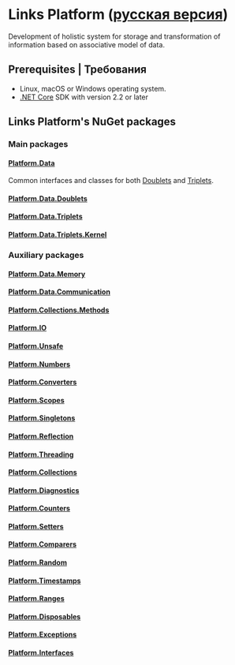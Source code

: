 # Links Platform ([русская версия](index.ru.html))
Development of holistic system for storage and transformation of information based on associative model of data.

## Prerequisites | Требования
* Linux, macOS or Windows operating system.
* [.NET Core](https://www.microsoft.com/net) SDK with version 2.2 or later  

## Links Platform's NuGet packages

### Main packages

#### [Platform.Data](https://github.com/linksplatform/Data)
Common interfaces and classes for both [Doublets](https://github.com/linksplatform/Data.Doublets) and [Triplets](https://github.com/linksplatform/Data.Triplets).

#### [Platform.Data.Doublets](https://github.com/linksplatform/Data.Doublets)
#### [Platform.Data.Triplets](https://github.com/linksplatform/Data.Triplets)
#### [Platform.Data.Triplets.Kernel](https://github.com/linksplatform/Data.Triplets.Kernel)

### Auxiliary packages

#### [Platform.Data.Memory](https://github.com/linksplatform/Memory)
#### [Platform.Data.Communication](https://github.com/linksplatform/Communication)
#### [Platform.Collections.Methods](https://github.com/linksplatform/Collections.Methods)
#### [Platform.IO](https://github.com/linksplatform/IO)
#### [Platform.Unsafe](https://github.com/linksplatform/Unsafe)
#### [Platform.Numbers](https://github.com/linksplatform/Numbers)
#### [Platform.Converters](https://github.com/linksplatform/Converters)
#### [Platform.Scopes](https://github.com/linksplatform/Scopes)
#### [Platform.Singletons](https://github.com/linksplatform/Singletons)
#### [Platform.Reflection](https://github.com/linksplatform/Reflection)
#### [Platform.Threading](https://github.com/linksplatform/Threading)
#### [Platform.Collections](https://github.com/linksplatform/Collections)
#### [Platform.Diagnostics](https://github.com/linksplatform/Diagnostics)
#### [Platform.Counters](https://github.com/linksplatform/Counters)
#### [Platform.Setters](https://github.com/linksplatform/Setters)
#### [Platform.Comparers](https://github.com/linksplatform/Comparers)
#### [Platform.Random](https://github.com/linksplatform/Random)
#### [Platform.Timestamps](https://github.com/linksplatform/Timestamps)
#### [Platform.Ranges](https://github.com/linksplatform/Ranges)
#### [Platform.Disposables](https://github.com/linksplatform/Disposables)
#### [Platform.Exceptions](https://github.com/linksplatform/Exceptions)
#### [Platform.Interfaces](https://github.com/linksplatform/Interfaces)
